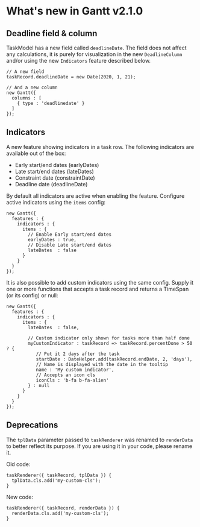 # What's new in Gantt v2.1.0

## Deadline field & column

TaskModel has a new field called `deadlineDate`. The field does not affect any calculations, it is purely for 
visualization in the new `DeadlineColumn` and/or using the new `Indicators` feature described below.

```
// A new field
taskRecord.deadlineDate = new Date(2020, 1, 21);

// And a new column
new Gantt({
  columns : [
    { type : 'deadlinedate' }
  ]
});
``` 

## Indicators

A new feature showing indicators in a task row. The following indicators are available out of the box:

* Early start/end dates (earlyDates)
* Late start/end dates (lateDates)
* Constraint date (constraintDate)
* Deadline date (deadlineDate)

By default all indicators are active when enabling the feature. Configure active indicators using the 
`items` config:

```
new Gantt({
  features : {
    indicators : {
      items : {
        // Enable Early start/end dates
        earlyDates : true,
        // Disable Late start/end dates
        lateDates  : false
      }
    }
  }
});
```

It is also possible to add custom indicators using the same config. Supply it one or more functions that accepts a 
task record and returns a TimeSpan (or its config) or null: 

```
new Gantt({
  features : {
    indicators : {
      items : {
        lateDates  : false,

        // Custom indicator only shown for tasks more than half done
        myCustomIndicator : taskRecord => taskRecord.percentDone > 50 ? {
           // Put it 2 days after the task
           startDate : DateHelper.add(taskRecord.endDate, 2, 'days'),
           // Name is displayed with the date in the tooltip
           name : 'My custom indicator',
           // Accepts an icon cls
           iconCls : 'b-fa b-fa-alien'
        } : null
      }
    }
  }
});
``` 

## Deprecations

The `tplData` parameter passed to `taskRenderer` was renamed to `renderData` to better reflect its purpose. If you are
using it in your code, please rename it.

Old code:
```
taskRenderer({ taskRecord, tplData }) {
  tplData.cls.add('my-custom-cls');
}
```

New code:
```
taskRenderer({ taskRecord, renderData }) {
  renderData.cls.add('my-custom-cls');
}
```
